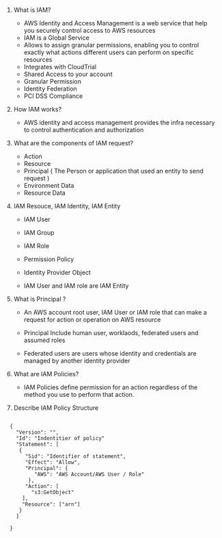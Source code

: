 1. What is IAM?
   - AWS Identity and Access Management is a web service that help you securely control access to AWS resources
   - IAM is a Global Service
   - Allows to assign granular permissions, enabling you to control exactly what actions different users can perform on specific resources
   - Integrates with CloudTrial 
   - Shared Access to your account
   - Granular Permission 
   - Identity Federation 
   - PCI DSS Compliance 

2. How IAM works?
   - AWS identity and access management provides the infra necessary to control authentication and authorization

3. What are the components of IAM request?
   - Action 
   - Resource
   - Principal ( The Person or application that used an entity to send request )
   - Environment Data
   - Resource Data

4. IAM Resouce, IAM Identity, IAM Entity
   - IAM User
   - IAM Group
   - IAM Role 
   - Permission Policy
   - Identity Provider Object

   - IAM User and IAM role are IAM Entity
  
5. What is Principal ?
   - An AWS account root user, IAM User or IAM role that can make a request for action or operation on AWS resource
   - Principal Include human user, worklaods, federated users and assumed roles

   - Federated users are users whose identity and credentials are managed by another identity provider

6. What are IAM Policies?
   - IAM Policies define permission for an action regardless of the method you use to perform that action.

7. Describe IAM Policy Structure
```

  {
    "Version": "",
    "Id": "Indentitier of policy"
    "Statement": [
     {
       "Sid": "Identifier of statement",
       "Effect": "Allow",
       "Principal": {
          "AWS": "AWS Account/AWS User / Role"
        },
       "Action": [
         "s3:GetObject"
      ],
      "Resource": ["arn"]
     }
    ]

  }
```
